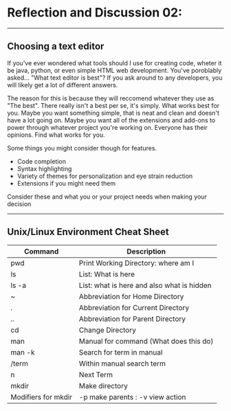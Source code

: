 
# Reflection and Discussion 02:
---

## Choosing a text editor

If you've ever wondered what tools should I use for creating code, wheter it be java, python, or even simple HTML web development. You've poroblably asked...
"What text editor is best"? If you ask around to any developers, you will likely get a lot of different answers. 

The reason for this is because they will reccomend whatever they use as "The best". There really isn't a best per se, it's simply. What works best for you.
Maybe you want something simple, that is neat and clean and doesn't have a lot going on. Maybe you want all of the extensions and add-ons to power through whatever project you're working on. Everyone has their opinions. Find what works for you.

Some things you might consider though for features.
- Code completion
- Syntax highlighting
- Variety of themes for personalization and eye strain reduction
- Extensions if you might need them

Consider these and what you or your project needs when making your decision

---

## Unix/Linux Environment Cheat Sheet

|Command|Description|
---|---|
|pwd|Print Working Directory: where am I|
|ls| List: What is here|
|ls -a| List: what is here and also what is hidden|
|~| Abbreviation for Home Directory|
|.| Abbreviation for Current Directory|
|..| Abbreviation for Parent Directory|
|cd| Change Directory|
|man <command>| Manual for command (What does this do)|
|man -k <term>| Search for term in manual|
|/term| Within manual search term|
|n| Next Term|
|mkdir| Make directory |
|Modifiers for mkdir|-p make parents : -v view action|

